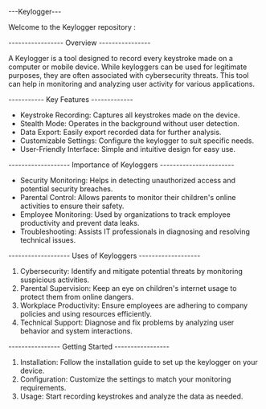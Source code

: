 
---Keylogger---

Welcome to the Keylogger repository :

----------------- Overview  ----------------
 
A  Keylogger is a tool designed to record every keystroke made on a computer or mobile device. While keyloggers can be used for legitimate purposes, they are often associated with cybersecurity threats. This tool can help in monitoring and analyzing user activity for various applications.

----------- Key Features  -------------
 
- Keystroke Recording: Captures all keystrokes made on the device.
- Stealth Mode: Operates in the background without user detection.
- Data Export: Easily export recorded data for further analysis.
- Customizable Settings: Configure the keylogger to suit specific needs.
- User-Friendly Interface: Simple and intuitive design for easy use.

------------------- Importance of Keyloggers -----------------------

- Security Monitoring: Helps in detecting unauthorized access and potential security breaches.
- Parental Control: Allows parents to monitor their children's online activities to ensure their safety.
- Employee Monitoring: Used by organizations to track employee productivity and prevent data leaks.
- Troubleshooting: Assists IT professionals in diagnosing and resolving technical issues.

------------------- Uses of Keyloggers -------------------

1. Cybersecurity: Identify and mitigate potential threats by monitoring suspicious activities.
2. Parental Supervision: Keep an eye on children's internet usage to protect them from online dangers.
3. Workplace Productivity: Ensure employees are adhering to company policies and using resources efficiently.
4. Technical Support: Diagnose and fix problems by analyzing user behavior and system interactions.

---------------- Getting Started -----------------

1. Installation: Follow the installation guide to set up the keylogger on your device.
2. Configuration: Customize the settings to match your monitoring requirements.
3. Usage: Start recording keystrokes and analyze the data as needed.

